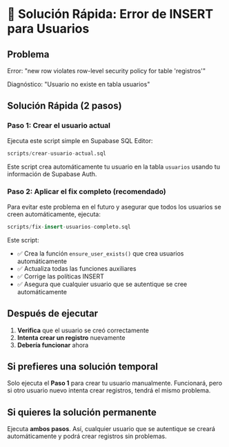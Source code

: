 # 🚀 Solución Rápida: Error de INSERT para Usuarios

## Problema
Error: "new row violates row-level security policy for table 'registros'"

Diagnóstico: "Usuario no existe en tabla usuarios"

## Solución Rápida (2 pasos)

### Paso 1: Crear el usuario actual

Ejecuta este script simple en Supabase SQL Editor:

```sql
scripts/crear-usuario-actual.sql
```

Este script crea automáticamente tu usuario en la tabla `usuarios` usando tu información de Supabase Auth.

### Paso 2: Aplicar el fix completo (recomendado)

Para evitar este problema en el futuro y asegurar que todos los usuarios se creen automáticamente, ejecuta:

```sql
scripts/fix-insert-usuarios-completo.sql
```

Este script:
- ✅ Crea la función `ensure_user_exists()` que crea usuarios automáticamente
- ✅ Actualiza todas las funciones auxiliares
- ✅ Corrige las políticas INSERT
- ✅ Asegura que cualquier usuario que se autentique se cree automáticamente

## Después de ejecutar

1. **Verifica** que el usuario se creó correctamente
2. **Intenta crear un registro** nuevamente
3. **Debería funcionar** ahora

## Si prefieres una solución temporal

Solo ejecuta el **Paso 1** para crear tu usuario manualmente. Funcionará, pero si otro usuario nuevo intenta crear registros, tendrá el mismo problema.

## Si quieres la solución permanente

Ejecuta **ambos pasos**. Así, cualquier usuario que se autentique se creará automáticamente y podrá crear registros sin problemas.

